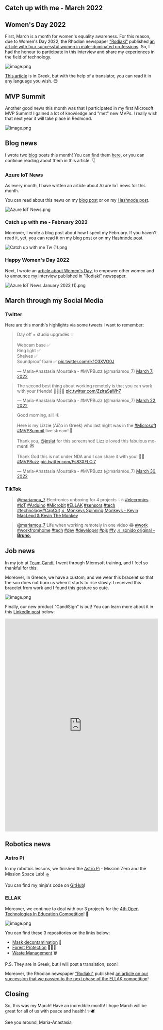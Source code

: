 ## Catch up with me - March 2022

## Women's Day 2022
First, March is a month for women's equality awareness. For this reason, due to Women's Day 2022, the Rhodian newspaper ["Rodiaki"](https://www.rodiaki.gr/) published [an article with four successful women in male-dominated professions](https://www.rodiaki.gr/article/473147/epityxhmenes-gynaikes-se-andrika-epaggelmata). So, I had the honour to participate in this interview and share my experiences in the field of technology.

![image.png](https://cdn.hashnode.com/res/hashnode/image/upload/v1649011471303/2YRK4qoBh.png)

[This article](https://www.rodiaki.gr/article/473147/epityxhmenes-gynaikes-se-andrika-epaggelmata) is in Greek, but with the help of a translator, you can read it in any language you wish. 😊

## MVP Summit
Another good news this month was that I participated in my first Microsoft MVP Summit! I gained a lot of knowledge and "met" new MVPs. I really wish that next year it will take place in Redmond.


![image.png](https://cdn.hashnode.com/res/hashnode/image/upload/v1649011356125/tu84x_LHB.png)

## Blog news
I wrote two [blog](https://www.thinkaboutiot.com/index.php/home/) posts this month! You can find them [here](https://www.thinkaboutiot.com/index.php/2022/03/), or you can continue reading about them in this article. 👇

### Azure IoT News
As every month, I have written an article about Azure IoT news for this month.

You can read about this news on my [blog post](https://www.thinkaboutiot.com/index.php/2022/03/03/azure-iot-news-march-2022-by-think-about-iot/) or on my [Hashnode post](https://mariamou7.hashnode.dev/azure-iot-news-march-2022-by-think-about-iot).

![Azure IoT News.png](https://cdn.hashnode.com/res/hashnode/image/upload/v1646918145672/u3VX3JUHQ.png)

### Catch up with me - February 2022
Moreover, I wrote a blog post about how I spent my February. If you haven't read it, yet, you can read it on my [blog post](https://www.thinkaboutiot.com/index.php/2022/03/10/catch-up-with-me-february-2022/) or on my [Hashnode post](https://mariamou7.hashnode.dev/catch-up-with-me-february-2022).

![Catch up with me Tw (1).png](https://cdn.hashnode.com/res/hashnode/image/upload/v1646918179572/tVxbzj0VI.png)

### Happy Women's Day 2022
Next, I wrote an [article about Women's Day](https://www.thinkaboutiot.com/index.php/2022/03/08/happy-womens-day-2022/), to empower other women and to announce [my interview](https://www.rodiaki.gr/article/473147/epityxhmenes-gynaikes-se-andrika-epaggelmata) published in ["Rodiaki"](https://www.rodiaki.gr/) newspaper.


![Azure IoT News January 2022 (1).png](https://cdn.hashnode.com/res/hashnode/image/upload/v1646918120285/EyXxbkz34.png)

## March through my Social Media
### Twitter
Here are this month's highlights via some tweets I want to remember:
<blockquote class="twitter-tweet"><p lang="en" dir="ltr">Day off = studio upgrades 💡<br><br>Webcam base ✅<br>Ring light ✅<br>Shelves ✅<br>Soundproof foam ✅ <a href="https://t.co/lk1O3XVO0J">pic.twitter.com/lk1O3XVO0J</a></p>&mdash; Maria-Anastasia Moustaka - #MVPBuzz (@mariamou_7) <a href="https://twitter.com/mariamou_7/status/1500915228690853894?ref_src=twsrc%5Etfw">March 7, 2022</a></blockquote> <script async src="https://platform.twitter.com/widgets.js" charset="utf-8"></script>

<blockquote class="twitter-tweet"><p lang="en" dir="ltr">The second best thing about working remotely is that you can work with your friends! 👱‍♀️👩🏽 <a href="https://t.co/ZzlraSaWh7">pic.twitter.com/ZzlraSaWh7</a></p>&mdash; Maria-Anastasia Moustaka - #MVPBuzz (@mariamou_7) <a href="https://twitter.com/mariamou_7/status/1506224026121027587?ref_src=twsrc%5Etfw">March 22, 2022</a></blockquote> <script async src="https://platform.twitter.com/widgets.js" charset="utf-8"></script>

<blockquote class="twitter-tweet"><p lang="en" dir="ltr">Good morning, all! ☀️<br><br>Here is my Lizzie (Λίζα in Greek) who last night was in the <a href="https://twitter.com/hashtag/Microsoft?src=hash&amp;ref_src=twsrc%5Etfw">#Microsoft</a> <a href="https://twitter.com/hashtag/MVPSummit?src=hash&amp;ref_src=twsrc%5Etfw">#MVPSummit</a> live stream! 🥰<br><br>Thank you, <a href="https://twitter.com/joslat?ref_src=twsrc%5Etfw">@joslat</a> for this screenshot! Lizzie loved this fabulous moment! 😻<br><br>Thank God this is not under NDA and I can share it with you! 🙏😝<a href="https://twitter.com/hashtag/MVPBuzz?src=hash&amp;ref_src=twsrc%5Etfw">#MVPBuzz</a> <a href="https://t.co/Fs83XFLCi7">pic.twitter.com/Fs83XFLCi7</a></p>&mdash; Maria-Anastasia Moustaka - #MVPBuzz (@mariamou_7) <a href="https://twitter.com/mariamou_7/status/1509056566619963396?ref_src=twsrc%5Etfw">March 30, 2022</a></blockquote> <script async src="https://platform.twitter.com/widgets.js" charset="utf-8"></script>

### TikTok
<blockquote class="tiktok-embed" cite="https://www.tiktok.com/@mariamou_7/video/7073869985617153285" data-video-id="7073869985617153285" style="max-width: 605px;min-width: 325px;" > <section> <a target="_blank" title="@mariamou_7" href="https://www.tiktok.com/@mariamou_7">@mariamou_7</a> Electronics unboxing for 4 projects 💡🔥 <a title="elecronics" target="_blank" href="https://www.tiktok.com/tag/elecronics">#elecronics</a> <a title="iot" target="_blank" href="https://www.tiktok.com/tag/iot">#IoT</a> <a title="arduino" target="_blank" href="https://www.tiktok.com/tag/arduino">#Arduino</a> <a title="microbit" target="_blank" href="https://www.tiktok.com/tag/microbit">#Microbit</a> <a title="ellak" target="_blank" href="https://www.tiktok.com/tag/ellak">#ELLAK</a> <a title="sensors" target="_blank" href="https://www.tiktok.com/tag/sensors">#sensors</a> <a title="tech" target="_blank" href="https://www.tiktok.com/tag/tech">#tech</a> <a title="technology" target="_blank" href="https://www.tiktok.com/tag/technology">#technology</a><a title="capcut" target="_blank" href="https://www.tiktok.com/tag/capcut">#CapCut</a> <a target="_blank" title="♬ Monkeys Spinning Monkeys - Kevin MacLeod &#38; Kevin The Monkey" href="https://www.tiktok.com/music/Monkeys-Spinning-Monkeys-6746993352891189249">♬ Monkeys Spinning Monkeys - Kevin MacLeod &#38; Kevin The Monkey</a> </section> </blockquote> <script async src="https://www.tiktok.com/embed.js"></script>

<blockquote class="tiktok-embed" cite="https://www.tiktok.com/@mariamou_7/video/7076139134951230726" data-video-id="7076139134951230726" style="max-width: 605px;min-width: 325px;" > <section> <a target="_blank" title="@mariamou_7" href="https://www.tiktok.com/@mariamou_7">@mariamou_7</a> Life when working remotely in one video 😂 <a title="work" target="_blank" href="https://www.tiktok.com/tag/work">#work</a> <a title="workfromhome" target="_blank" href="https://www.tiktok.com/tag/workfromhome">#workfromhome</a> <a title="tech" target="_blank" href="https://www.tiktok.com/tag/tech">#tech</a> <a title="dev" target="_blank" href="https://www.tiktok.com/tag/dev">#dev</a> <a title="developer" target="_blank" href="https://www.tiktok.com/tag/developer">#developer</a> <a title="pjs" target="_blank" href="https://www.tiktok.com/tag/pjs">#pjs</a> <a title="fy" target="_blank" href="https://www.tiktok.com/tag/fy">#fy</a> <a target="_blank" title="♬ sonido original - 𝐁𝐫𝐮𝐧𝐨." href="https://www.tiktok.com/music/sonido-original-7047920129279396614">♬ sonido original - 𝐁𝐫𝐮𝐧𝐨.</a> </section> </blockquote> <script async src="https://www.tiktok.com/embed.js"></script>

## Job news
In my job at [Team Candi](https://candi.gr/), I went through Microsoft training, and I feel so thankful for this.

Moreover, In Greece, we have a custom, and we wear this bracelet so that the sun does not burn us when it starts to rise slowly. I received this bracelet from work and I found this gesture so cute.

![image.png](https://cdn.hashnode.com/res/hashnode/image/upload/v1649008400569/izFE0a4xi.png)

Finally, our new product "CandiSign" is out! You can learn more about it in this [LinkedIn post](https://www.linkedin.com/feed/update/urn:li:activity:6916447080202780672/) below:

<iframe src="https://www.linkedin.com/embed/feed/update/urn:li:share:6914164277431918592" height="699" width="504" frameborder="0" allowfullscreen="" title="Embedded post"></iframe>


## Robotics news
### Astro Pi
In my robotics lessons, we finished the [Astro Pi](https://astro-pi.org/) - Mission Zero and the Mission Space Lab! 🛸

You can find my ninja's code on [GitHub](https://github.com/mariamou7/astro-pi-mission-zero-2021-2022)!

### ELLAK
Moreover, we continue to deal with our 3 projects for the [4th Open Technologies In Education Competition](https://openedtech.ellak.gr/3nd-open-technologies-in-education-competition/)! 🤖

![image.png](https://cdn.hashnode.com/res/hashnode/image/upload/v1649010627796/6bn_790nFz.png)

You can find these 3 repositories on the links below: 
- [Mask decontamination](https://github.com/mariamou7/mask-decontamination) 🦠
- [Forest Protection](https://github.com/mariamou7/forest-protection) 🌲🚫🔥
- [Waste Management](https://github.com/mariamou7/waste-management) 🗑️

P.S. They are in Greek, but I will post a translation, soon!

Moreover, the Rhodian newspaper ["Rodiaki"](https://www.rodiaki.gr/) published [an article on our succession that we passed to the next phase of the ELLAK competition](https://www.rodiaki.gr/article/473235/diakrish-gia-to-tmhma-rompotikhs-toy-idrymatos-stamatioy-se-panellhnio-diagwnismo-texnologiwn)!

## Closing
So, this was my March!
Have an incredible month! I hope March will be great for all of us with peace and health! ✨🕊️

See you around, 
Maria-Anastasia 